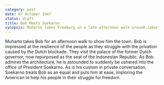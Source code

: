 ```yaml
---
category: past
date: 07 October 1947
status: draft
title: Bob Meets Soekarno
synopsis: Muharto takes Freeberg on a late-afternoon walk around Jakarta. While admiring the architecture of the Presidential Palace, Freeberg is astounded to meet President Soekarno himself, who thanks him for his service to the Republic. 
---
```


Muharto takes Bob for an afternoon walk to show
him the town. Bob is impressed at the resilience of the people as they
struggle with the privation caused by the Dutch blockade. They visit the
palace of the former Dutch governor, now repurposed as the seat of the
Indonesian Republic. As Bob admires the architecture, he is astounded to
suddenly be ushered into the office of President Soekarno. As is his
custom in private conversation, Soekarno treats Bob as an equal and puts
him at ease, imploring the American to help his people in their struggle
for freedom.
